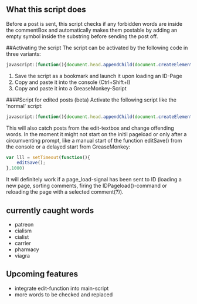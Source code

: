 ## What this script does
Before a post is sent, this script checks if any forbidden words are inside the commentBox and automatically makes them postable by adding an empty symbol inside the substring before sending the post off. 

##Activating the script
The script can be activated by the following code in three variants:
``` Javascript
javascript:(function(){document.head.appendChild(document.createElement("script")).src="https://raw.githubusercontent.com/Piperita/PD_previewLinks/master/Filter/filter.js";}());
```
1. Save the script as a bookmark and launch it upon loading an ID-Page
2. Copy and paste it into the console (Ctrl+Shift+I)
3. Copy and paste it into a GreaseMonkey-Script

####Script for edited posts (beta)
Activate the following script like the 'normal' script:
``` Javascript
javascript:(function(){document.head.appendChild(document.createElement("script")).src="https://raw.githubusercontent.com/Piperita/PD_previewLinks/master/Filter/filter_edit.js";}());
```
This will also catch posts from the edit-textbox and change offending words. In the moment it might not start on the initil pageload or only after a circumventing prompt, like a manual start of the function editSave() from the console or a delayed start from GreaseMonkey:
``` Javascript
var lll = setTimeout(function(){
    editSave();
},1000)
```

It will definitely work if a page_load-signal has been sent to ID (loading a new page, sorting comments, firing the IDPageload()-command or reloading the page with a selected comment(?)).

## currently caught words
* patreon
* cialism
* cialist
* carrier
* pharmacy
* viagra

## Upcoming features
- integrate edit-function into main-script
- more words to be checked and replaced
